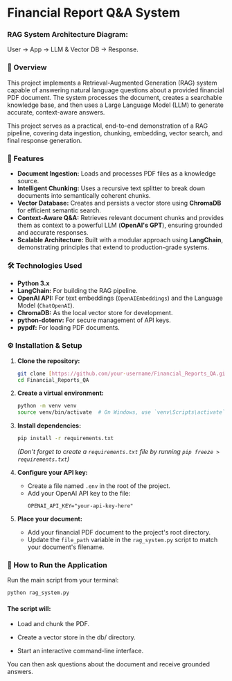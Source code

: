 # Financial Report Q&A System

### RAG System Architecture Diagram:
User -> App -> LLM & Vector DB -> Response.

### 📝 Overview

This project implements a Retrieval-Augmented Generation (RAG) system capable of answering natural language questions about a provided financial PDF document. The system processes the document, creates a searchable knowledge base, and then uses a Large Language Model (LLM) to generate accurate, context-aware answers.

This project serves as a practical, end-to-end demonstration of a RAG pipeline, covering data ingestion, chunking, embedding, vector search, and final response generation.

### 🚀 Features

* **Document Ingestion:** Loads and processes PDF files as a knowledge source.
* **Intelligent Chunking:** Uses a recursive text splitter to break down documents into semantically coherent chunks.
* **Vector Database:** Creates and persists a vector store using **ChromaDB** for efficient semantic search.
* **Context-Aware Q&A:** Retrieves relevant document chunks and provides them as context to a powerful LLM (**OpenAI's GPT**), ensuring grounded and accurate responses.
* **Scalable Architecture:** Built with a modular approach using **LangChain**, demonstrating principles that extend to production-grade systems.

### 🛠️ Technologies Used

* **Python 3.x**
* **LangChain:** For building the RAG pipeline.
* **OpenAI API:** For text embeddings (`OpenAIEmbeddings`) and the Language Model (`ChatOpenAI`).
* **ChromaDB:** As the local vector store for development.
* **python-dotenv:** For secure management of API keys.
* **pypdf:** For loading PDF documents.

### ⚙️ Installation & Setup

1.  **Clone the repository:**
    ```bash
    git clone [https://github.com/your-username/Financial_Reports_QA.git](https://github.com/your-username/Financial_Report_QA.git)
    cd Financial_Reports_QA
    ```

2.  **Create a virtual environment:**
    ```bash
    python -m venv venv
    source venv/bin/activate  # On Windows, use `venv\Scripts\activate`
    ```

3.  **Install dependencies:**
    ```bash
    pip install -r requirements.txt
    ```
    *(Don't forget to create a `requirements.txt` file by running `pip freeze > requirements.txt`)*

4.  **Configure your API key:**
    * Create a file named `.env` in the root of the project.
    * Add your OpenAI API key to the file:
        ```
        OPENAI_API_KEY="your-api-key-here"
        ```

5.  **Place your document:**
    * Add your financial PDF document to the project's root directory.
    * Update the `file_path` variable in the `rag_system.py` script to match your document's filename.

### 🏃 How to Run the Application

Run the main script from your terminal:

```bash
python rag_system.py
   ```


#### The script will:

* Load and chunk the PDF.

* Create a vector store in the db/ directory.

* Start an interactive command-line interface.

You can then ask questions about the document and receive grounded answers.
